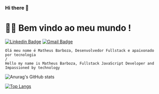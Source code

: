 ### Hi there 👋

# :man_technologist: Bem vindo ao meu mundo !

[![Linkedin Badge](https://img.shields.io/badge/-LinkedIn-blue?style=flat-square&logo=Linkedin&logoColor=white&link=https://www.linkedin.com/in/luiz-carlos-abbott-galvão-neto-21a93b148/)](https://www.linkedin.com/in/matheus-barboza-8786a219a/)
[![Gmail Badge](https://img.shields.io/badge/-Gmail-c14438?style=flat-square&logo=Gmail&logoColor=white&link=mailto:luiz7401@gmail.com)](matheus.barboza.henrique@gmail.com)


    Olá meu nome é Matheus Barboza, Desenvolvedor Fullstack e apaixonado por tecnologia
    /
    Hello my name is Matheus Barboza, Fullstack JavaScript Developer and Impassioned by technology



![Anurag's GitHub stats](https://github-readme-stats.vercel.app/api?username=dev-Barboza&show_icons=true&theme=radical)


[![Top Langs](https://github-readme-stats.vercel.app/api/top-langs/?username=dev-Barboza)](https://github.com/anuraghazra/github-readme-stats)


